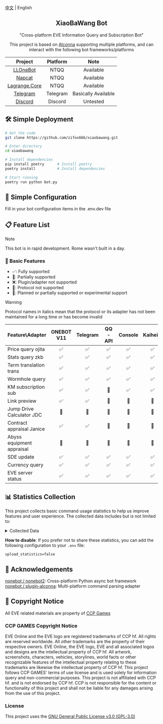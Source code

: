 [中文](README.md) | English

<div align=center>

## XiaoBaWang Bot

</div>

<div align=center>

"Cross-platform EVE Information Query and Subscription Bot"

This project is based on [Alconna](https://github.com/nonebot/plugin-alconna) supporting multiple platforms, and can interact with the following bot frameworks/platforms

|                             Project                             |  Platform  |   Note   |
|:---------------------------------------------------------------:|:----------:|:--------:|
|       [LLOneBot](https://github.com/LLOneBot/LLOneBot)        |   NTQQ   | Available |
|         [Napcat](https://github.com/NapNeko/NapCatQQ)         |   NTQQ   | Available |
| [Lagrange.Core](https://github.com/LagrangeDev/Lagrange.Core) |   NTQQ   | Available |
|    [Telegram](https://github.com/nonebot/adapter-telegram)    | Telegram | Basically Available |
|     [Discord](https://github.com/nonebot/adapter-discord)     | Discord  | Untested  |

</div>

## 🛠️ Simple Deployment

```bash
# Get the code
git clone https://github.com/zifox666/xiaobawang.git

# Enter directory
cd xiaobawang

# Install dependencies
pip install poetry      # Install poetry
poetry install          # Install dependencies

# Start running
poetry run python bot.py
```

## 📝 Simple Configuration

Fill in your bot configuration items in the .env.dev file

## 📋 Feature List

> [!NOTE]
> This bot is in rapid development. Rome wasn't built in a day.

### 🔧 Basic Features

- ✅: Fully supported
- 📝: Partially supported
- ❌: Plugin/adapter not supported
- 🚫: Protocol not supported
- 🚧: Planned or partially supported or experimental support

> [!WARNING]
> Protocol names in italics mean that the protocol or its adapter has not been maintained for a long time or has become invalid

| Feature\Adapter      | ONEBOT V11 | Telegram | QQ-API | Console | Kaiheila | Discord |
|---------------------|:----------:|:--------:|:------:|:-------:|:--------:|:-------:|
| Price query ojita    |     ✅     |    ✅    |   ✅   |    ✅    |    ✅    |    ✅    |
| Stats query zkb      |     ✅     |    ✅    |   ✅   |    ✅    |    ✅    |    ✅    |
| Term translation trans |    ✅     |    ✅    |   ✅   |    ✅    |    ✅    |    ✅    |
| Wormhole query      |      ✅       |     ✅      |    ✅     |     ✅     |   ✅   |     ✅     |
| KM subscription sub  |     ✅     |    ✅    |   🚫   |    ✅    |    ✅    |    ✅    |
| Link preview        |     ✅     |    ✅    |   📝   |    📝   |    📝    |    ✅    |
| Jump Drive Calculator JDC |  🚧   |    🚧    |   🚧   |    🚧   |    🚧    |    🚧    |
| Contract appraisal Janice |  ✅   |    ✅    |   📝   |    📝   |    📝    |    ✅    |
| Abyss equipment appraisal |  🚧   |    🚧    |   🚧   |    🚧   |    🚧    |    🚧    |
| SDE update          |     ✅     |    ✅    |   ✅   |    ✅    |    ✅    |    ✅    |
| Currency query      |     ✅     |    ✅    |   ✅   |    ✅    |    ✅    |    ✅    |
| EVE server status   |     ✅     |    ✅    |   ✅   |    ✅    |    ✅    |    ✅    |

## 📊 Statistics Collection

This project collects basic command usage statistics to help us improve features and user experience. The collected data includes but is not limited to:

<details>

<summary>Collected Data</summary>

```text
- Bot ID
- Adapter platform
- Command source
- Original command
- Event type
- Session ID
```

</details>

**How to disable**: If you prefer not to share these statistics, you can add the following configuration to your `.env` file:

`upload_statistics=false`

## 🙏 Acknowledgements

[nonebot / nonebot2](https://github.com/nonebot/nonebot2): Cross-platform Python async bot framework  
[nonebot / plugin-alconna](https://github.com/nonebot/plugin-alconna): Multi-platform command parsing adapter

## 📜 Copyright Notice

All EVE related materials are property of [CCP Games](https://www.ccpgames.com/)

### CCP GAMES Copyright Notice

EVE Online and the EVE logo are registered trademarks of CCP hf. All rights are reserved worldwide. All other trademarks are the property of their respective owners. EVE Online, the EVE logo, EVE and all associated logos and designs are the intellectual property of CCP hf. All artwork, screenshots, characters, vehicles, storylines, world facts or other recognizable features of the intellectual property relating to these trademarks are likewise the intellectual property of CCP hf.
This project follows CCP GAMES' terms of use license and is used solely for information query and non-commercial purposes. This project is not affiliated with CCP hf. and is not endorsed by CCP hf. CCP is not responsible for the content or functionality of this project and shall not be liable for any damages arising from the use of this project.

### License

This project uses the [GNU General Public License v3.0 (GPL-3.0)](https://www.gnu.org/licenses/gpl-3.0.html)
